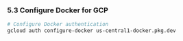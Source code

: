 ### 5.3 Configure Docker for GCP

```bash
# Configure Docker authentication
gcloud auth configure-docker us-central1-docker.pkg.dev
```
